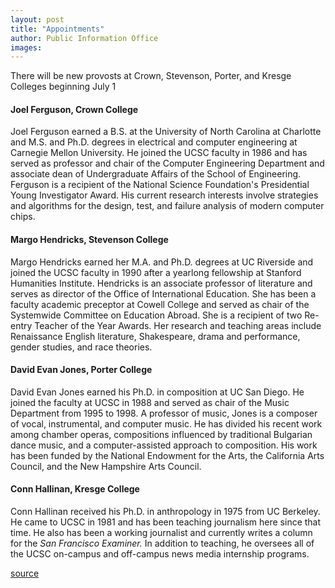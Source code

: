 ```yaml
---
layout: post
title: "Appointments"
author: Public Information Office
images:
---
```


There will be new provosts at Crown, Stevenson, Porter, and Kresge Colleges beginning July 1

#### Joel Ferguson, Crown College

Joel Ferguson earned a B.S. at the University of North Carolina at Charlotte and M.S. and Ph.D. degrees in electrical and computer engineering at Carnegie Mellon University. He joined the UCSC faculty in 1986 and has served as professor and chair of the Computer Engineering Department and associate dean of Undergraduate Affairs of the School of Engineering. Ferguson is a recipient of the National Science Foundation's Presidential Young Investigator Award. His current research interests involve strategies and algorithms for the design, test, and failure analysis of modern computer chips.

#### Margo Hendricks, Stevenson College

Margo Hendricks earned her M.A. and Ph.D. degrees at UC Riverside and joined the UCSC faculty in 1990 after a yearlong fellowship at Stanford Humanities Institute. Hendricks is an associate professor of literature and serves as director of the Office of International Education. She has been a faculty academic preceptor at Cowell College and served as chair of the Systemwide Committee on Education Abroad. She is a recipient of two Re-entry Teacher of the Year Awards. Her research and teaching areas include Renaissance English literature, Shakespeare, drama and performance, gender studies, and race theories.

#### David Evan Jones, Porter College

David Evan Jones earned his Ph.D. in composition at UC San Diego. He joined the faculty at UCSC in 1988 and served as chair of the Music Department from 1995 to 1998\. A professor of music, Jones is a composer of vocal, instrumental, and computer music. He has divided his recent work among chamber operas, compositions influenced by traditional Bulgarian dance music, and a computer-assisted approach to composition. His work has been funded by the National Endowment for the Arts, the California Arts Council, and the New Hampshire Arts Council.

#### Conn Hallinan, Kresge College

Conn Hallinan received his Ph.D. in anthropology in 1975 from UC Berkeley. He came to UCSC in 1981 and has been teaching journalism here since that time. He also has been a working journalist and currently writes a column for the _San Francisco Examiner._ In addition to teaching, he oversees all of the UCSC on-campus and off-campus news media internship programs.   
  
[source](http://www1.ucsc.edu/currents/00-01/06-04/appointments.html "Permalink to appointments")
